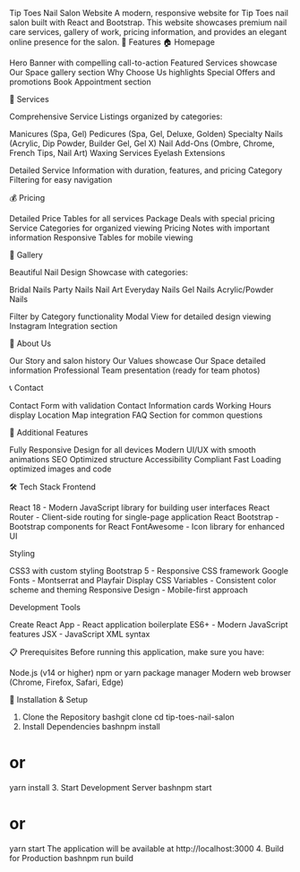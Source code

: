 Tip Toes Nail Salon Website
A modern, responsive website for Tip Toes nail salon built with React and Bootstrap. This website showcases premium nail care services, gallery of work, pricing information, and provides an elegant online presence for the salon.
🌟 Features
🏠 Homepage

Hero Banner with compelling call-to-action
Featured Services showcase
Our Space gallery section
Why Choose Us highlights
Special Offers and promotions
Book Appointment section

💅 Services

Comprehensive Service Listings organized by categories:

Manicures (Spa, Gel)
Pedicures (Spa, Gel, Deluxe, Golden)
Specialty Nails (Acrylic, Dip Powder, Builder Gel, Gel X)
Nail Add-Ons (Ombre, Chrome, French Tips, Nail Art)
Waxing Services
Eyelash Extensions


Detailed Service Information with duration, features, and pricing
Category Filtering for easy navigation

💰 Pricing

Detailed Price Tables for all services
Package Deals with special pricing
Service Categories for organized viewing
Pricing Notes with important information
Responsive Tables for mobile viewing

🎨 Gallery

Beautiful Nail Design Showcase with categories:

Bridal Nails
Party Nails
Nail Art
Everyday Nails
Gel Nails
Acrylic/Powder Nails


Filter by Category functionality
Modal View for detailed design viewing
Instagram Integration section

👥 About Us

Our Story and salon history
Our Values showcase
Our Space detailed information
Professional Team presentation (ready for team photos)

📞 Contact

Contact Form with validation
Contact Information cards
Working Hours display
Location Map integration
FAQ Section for common questions

📱 Additional Features

Fully Responsive Design for all devices
Modern UI/UX with smooth animations
SEO Optimized structure
Accessibility Compliant
Fast Loading optimized images and code

🛠️ Tech Stack
Frontend

React 18 - Modern JavaScript library for building user interfaces
React Router - Client-side routing for single-page application
React Bootstrap - Bootstrap components for React
FontAwesome - Icon library for enhanced UI

Styling

CSS3 with custom styling
Bootstrap 5 - Responsive CSS framework
Google Fonts - Montserrat and Playfair Display
CSS Variables - Consistent color scheme and theming
Responsive Design - Mobile-first approach

Development Tools

Create React App - React application boilerplate
ES6+ - Modern JavaScript features
JSX - JavaScript XML syntax

📋 Prerequisites
Before running this application, make sure you have:

Node.js (v14 or higher)
npm or yarn package manager
Modern web browser (Chrome, Firefox, Safari, Edge)

🚀 Installation & Setup
1. Clone the Repository
bashgit clone <repository-url>
cd tip-toes-nail-salon
2. Install Dependencies
bashnpm install
# or
yarn install
3. Start Development Server
bashnpm start
# or
yarn start
The application will be available at http://localhost:3000
4. Build for Production
bashnpm run build

